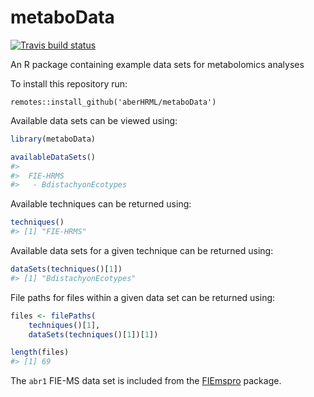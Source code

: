 
metaboData
==========

[![Travis build status](https://travis-ci.org/aberHRML/metaboData.svg?branch=master)](https://travis-ci.org/aberHRML/metaboData)

An R package containing example data sets for metabolomics analyses

To install this repository run:

``` {r,eval=false)
remotes::install_github('aberHRML/metaboData')
```

Available data sets can be viewed using:

``` r
library(metaboData)

availableDataSets()
#> 
#>  FIE-HRMS
#>   - BdistachyonEcotypes
```

Available techniques can be returned using:

``` r
techniques()
#> [1] "FIE-HRMS"
```

Available data sets for a given technique can be returned using:

``` r
dataSets(techniques()[1])
#> [1] "BdistachyonEcotypes"
```

File paths for files within a given data set can be returned using:

``` r
files <- filePaths(
    techniques()[1],
    dataSets(techniques()[1])[1])

length(files)
#> [1] 69
```

The `abr1` FIE-MS data set is included from the [FIEmspro](https://github.com/aberHRML/FIEmspro) package.
